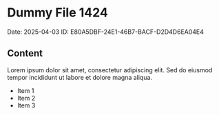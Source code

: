 # Dummy File 1424

Date: 2025-04-03
ID: E80A5DBF-24E1-46B7-BACF-D2D4D6EA04E4

## Content

Lorem ipsum dolor sit amet, consectetur adipiscing elit.
Sed do eiusmod tempor incididunt ut labore et dolore magna aliqua.

* Item 1
* Item 2
* Item 3


